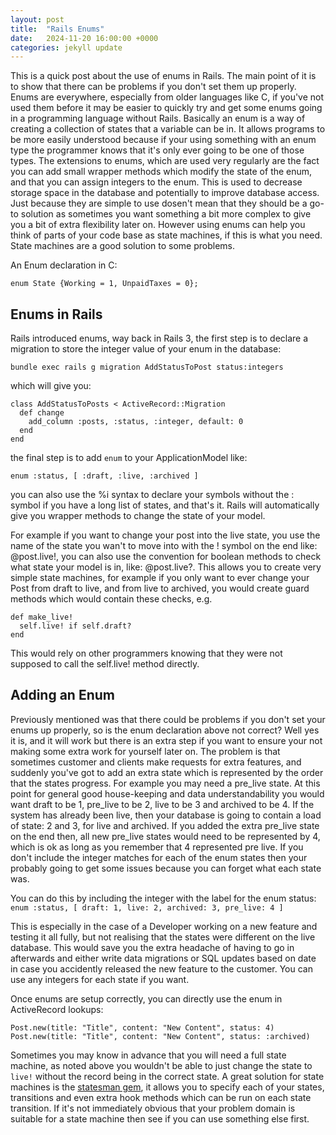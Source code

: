 ```yaml
---
layout: post
title:  "Rails Enums"
date:   2024-11-20 16:00:00 +0000
categories: jekyll update
---
```


This is a quick post about the use of enums in Rails. The main point of it is to show that there can be problems if you don't set them up properly. Enums are everywhere, especially from older languages like C, if you've not used them before it may be easier to quickly try and get some enums going in a programming language without Rails. Basically an enum is a way of creating a collection of states that a variable can be in. It allows programs to be more easily understood because if your using something with an enum type the programmer knows that it's only ever going to be one of those types. The extensions to enums, which are used very regularly are the fact you can add small wrapper methods which modify the state of the enum, and that you can assign integers to the enum. This is used to decrease storage space in the database and potentially to improve database access. Just because they are simple to use dosen't mean that they should be a go-to solution as sometimes you want something a bit more complex to give you a bit of extra flexibility later on. However using enums can help you think of parts of your code base as state machines, if this is what you need. State machines are a good solution to some problems.

An Enum declaration in C:

```enum State {Working = 1, UnpaidTaxes = 0}; ```

## Enums in Rails

Rails introduced enums, way back in Rails 3, the first step is to declare a migration to store the integer value of your enum in the database:

```bundle exec rails g migration AddStatusToPost status:integers```

which will give you:

```
class AddStatusToPosts < ActiveRecord::Migration
  def change
    add_column :posts, :status, :integer, default: 0
  end
end
```

the final step is to add `enum` to your ApplicationModel like:

```enum :status, [ :draft, :live, :archived ]```

you can also use the %i syntax to declare your symbols without the : symbol if you have a long list of states,
and that's it. Rails will automatically give you wrapper methods to change the state of your model.

For example if you want to change your post into the live state, you use the name of the state you wan't to move into with the ! symbol on the end like: @post.live!, you can also use the convention for boolean methods to check what state your model is in, like: @post.live?. This allows you to create very simple state machines, for example if you only want to ever change your Post from draft to live, and from live to archived, you would create guard methods which would contain these checks, e.g.

```
def make_live!
  self.live! if self.draft?
end
```

This would rely on other programmers knowing that they were not supposed to call the self.live! method directly.

## Adding an Enum

Previously mentioned was that there could be problems if you don't set your enums up properly, so is the enum declaration above not correct? Well yes it is, and it will work but there is an extra step if you want to ensure your not making some extra work for yourself later on. The problem is that sometimes customer and clients make requests for extra features, and suddenly you've got to add an extra state which is represented by the order that the states progress. For example you may need a pre_live state. At this point for general good house-keeping and data understandability you would want draft to be 1, pre_live to be 2, live to be 3 and archived to be 4. If the system has already been live, then your database is going to contain a load of state: 2 and 3, for live and archived. If you added the extra pre_live state on the end then, all new pre_live states would need to be represented by 4, which is ok as long as you remember that 4 represented pre live. If you don't include the integer matches for each of the enum states then your probably going to get some issues because you can forget what each state was.

You can do this by including the integer with the label for the enum status:
```enum :status, [ draft: 1, live: 2, archived: 3, pre_live: 4 ]```

This is especially in the case of a Developer working on a new feature and testing it all fully, but not realising that the states were different on the live database. This would save you the extra headache of having to go in afterwards and either write data migrations or SQL updates based on date in case you accidently released the new feature to the customer. You can use any integers for each state if you want.

Once enums are setup correctly, you can directly use the enum in ActiveRecord lookups:

```
Post.new(title: "Title", content: "New Content", status: 4)
Post.new(title: "Title", content: "New Content", status: :archived)
```

Sometimes you may know in advance that you will need a full state machine, as noted above you wouldn't be able to just change the state to `live!` without the record being in the correct state. A great solution for state machines is the [statesman gem](https://github.com/gocardless/statesman), it allows you to specify each of your states, transitions and even extra hook methods which can be run on each state transition. If it's not immediately obvious that your problem domain is suitable for a state machine then see if you can use something else first.